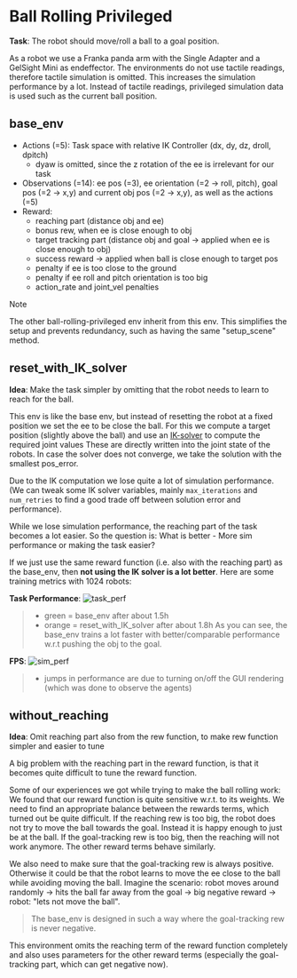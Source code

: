 # Ball Rolling Privileged
**Task**: The robot should move/roll a ball to a goal position.

As a robot we use a Franka panda arm with the Single Adapter and a GelSight Mini as endeffector.
The environments do not use tactile readings, therefore tactile simulation is omitted. This increases the simulation performance by a lot.
Instead of tactile readings, privileged simulation data is used such as the current ball position.

## base_env
- Actions (=5): Task space with relative IK Controller (dx, dy, dz, droll, dpitch)
    - dyaw is omitted, since the z rotation of the ee is irrelevant for our task
- Observations (=14): ee pos (=3), ee orientation (=2 -> roll, pitch), goal pos (=2 -> x,y) and current obj pos (=2 -> x,y), as well as the actions (=5)
- Reward:
    - reaching part (distance obj and ee)
    - bonus rew, when ee is close enough to obj
    - target tracking part (distance obj and goal -> applied when ee is close enough to obj)
    - success reward -> applied when ball is close enough to target pos
    - penalty if ee is too close to the ground
    - penalty if ee roll and pitch orientation is too big
    - action_rate and joint_vel penalties

>[!Note]
>The other ball-rolling-privileged env inherit from this env. This simplifies the setup and prevents redundancy, such as having the same "setup_scene" method.

## reset_with_IK_solver
**Idea**:
Make the task simpler by omitting that the robot needs to learn to reach for the ball.

This env is like the base env, but instead of resetting the robot at a fixed position we
set the ee to be close the ball.
For this we compute a target position (slightly above the ball) and use an [IK-solver](https://github.com/UM-ARM-Lab/pytorch_kinematics]) to compute the required joint values
These are directly written into the joint state of the robots.
In case the solver does not converge, we take the solution with the smallest pos_error.

Due to the IK computation we lose quite a lot of simulation performance.
(We can tweak some IK solver variables, mainly `max_iterations` and `num_retries` to find a good trade off between solution error and performance).

While we lose simulation performance, the reaching part of the task becomes a lot easier.
So the question is: What is better - More sim performance or making the task easier?

If we just use the same reward function (i.e. also with the reaching part) as the base_env,
then **not using the IK solver is a lot better**.
Here are some training metrics with 1024 robots:

**Task Performance**:
![task_perf](image-1.png)
> - green = base_env after about 1.5h
> - orange = reset_with_IK_solver after about 1.8h
As you can see, the base_env trains a lot faster with better/comparable performance
w.r.t pushing the obj to the goal.

**FPS**:
![sim_perf](image-2.png)
> - jumps in performance are due to turning on/off the GUI rendering (which was done to observe the agents)

## without_reaching
**Idea**: Omit reaching part also from the rew function, to make rew function simpler
and easier to tune

A big problem with the reaching part in the reward function, is that it becomes quite difficult to tune the reward function.

Some of our experiences we got while trying to make the ball rolling work:
We found that our reward function is quite sensitive w.r.t. to its weights.
We need to find an appropriate balance between the rewards terms, which turned out be quite difficult.
If the reaching rew is too big, the robot does not try to move the ball towards the goal. Instead it is happy enough to just be at the ball.
If the goal-tracking rew is too big, then the reaching will not work anymore.
The other reward terms behave similarly.

We also need to make sure that the goal-tracking rew is always positive.
Otherwise it could be that the robot learns to move the ee close to the ball while avoiding moving the ball.
Imagine the scenario: robot moves around randomly -> hits the ball far away from the goal -> big negative reward -> robot: "lets not move the ball".
> The base_env is designed in such a way where the goal-tracking rew is never negative.

This environment omits the reaching term of the reward function completely and also uses parameters for the other reward terms (especially the goal-tracking part, which can get negative now).
